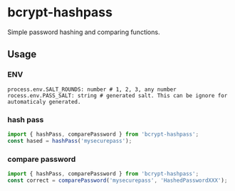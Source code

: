 # bcrypt-hashpass
Simple password hashing and comparing functions.

## Usage

### ENV
```
process.env.SALT_ROUNDS: number # 1, 2, 3, any number
rocess.env.PASS_SALT: string # generated salt. This can be ignore for automaticaly generated.
```

### hash pass
```js
import { hashPass, comparePassword } from 'bcrypt-hashpass';
const hased = hashPass('mysecurepass');
```

### compare password
```js
import { hashPass, comparePassword } from 'bcrypt-hashpass';
const correct = comparePassword('mysecurepass', 'HashedPasswordXXX');
```
